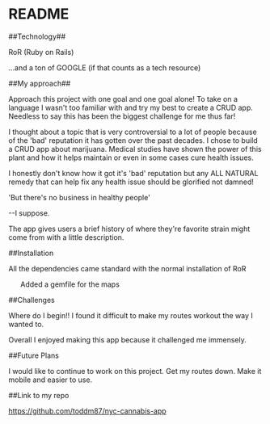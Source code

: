 # README

##Technology##

<p>RoR (Ruby on Rails)</p>
<p>...and a ton of GOOGLE (if that counts as a tech resource)</p>

##My approach##

<p>Approach this project with one goal and one goal alone! To take on a language I wasn't too familiar with and try my best to create a CRUD app. Needless to say this has been the biggest challenge for me thus far!</p>
<p>I thought about a topic that is very controversial to a lot of people because of the 'bad' reputation it has gotten over the past decades. I chose to build a CRUD app about marijuana. Medical studies have shown the power of this plant and how it helps maintain or even in some cases cure health issues. </p>
<p>I honestly don't know how it got it's 'bad' reputation but any ALL NATURAL remedy that can help fix any health issue should be glorified not damned! </p>
    <article>'But there's no business in healthy people'</article>
<p>--I suppose.</p>
<p>The app gives users a brief history of where they're favorite strain might come from with a little description.</p>

##Installation

<p>All the dependencies came standard with the normal installation of RoR</p>
<ul>
    Added a gemfile for the maps
</ul>
##Challenges

<p>Where do I begin!! I found it difficult to make my routes workout the way I wanted to. </p>
<p>Overall I enjoyed making this app because it challenged me immensely.<p>

##Future Plans

<p>I would like to continue to work on this project. Get my routes down. Make it mobile and easier to use.</p>

##Link to my repo

https://github.com/toddm87/nyc-cannabis-app